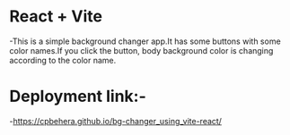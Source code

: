 # React + Vite

-This is a simple background changer app.It has some buttons with some color names.If you click the button, body background color is changing according to the color name. 

# Deployment link:-
-https://cpbehera.github.io/bg-changer_using_vite-react/
